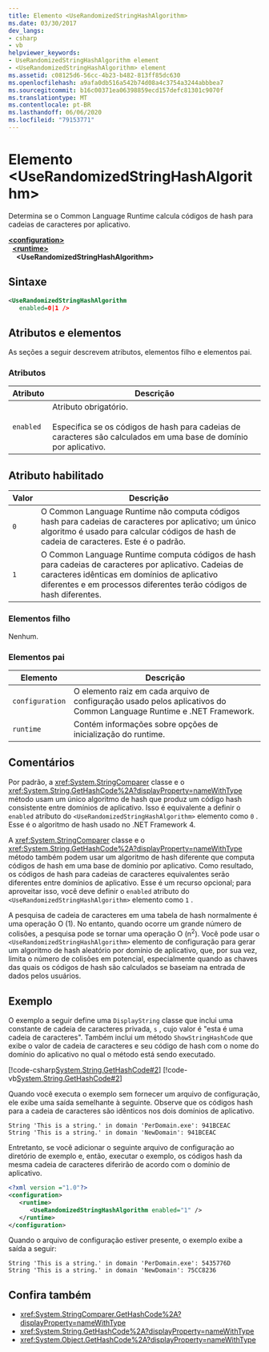 ```yaml
---
title: Elemento <UseRandomizedStringHashAlgorithm>
ms.date: 03/30/2017
dev_langs:
- csharp
- vb
helpviewer_keywords:
- UseRandomizedStringHashAlgorithm element
- <UseRandomizedStringHashAlgorithm> element
ms.assetid: c08125d6-56cc-4b23-b482-813ff85dc630
ms.openlocfilehash: a9afa0db516a542b74d08a4c3754a3244abbbea7
ms.sourcegitcommit: b16c00371ea06398859ecd157defc81301c9070f
ms.translationtype: MT
ms.contentlocale: pt-BR
ms.lasthandoff: 06/06/2020
ms.locfileid: "79153771"
---
```

# <a name="userandomizedstringhashalgorithm-element"></a>Elemento \<UseRandomizedStringHashAlgorithm>
Determina se o Common Language Runtime calcula códigos de hash para cadeias de caracteres por aplicativo.  
  
[**\<configuration>**](../configuration-element.md)\
&nbsp;&nbsp;[**\<runtime>**](runtime-element.md)\
&nbsp;&nbsp;&nbsp;&nbsp;**\<UseRandomizedStringHashAlgorithm>**  
  
## <a name="syntax"></a>Sintaxe  
  
```xml  
<UseRandomizedStringHashAlgorithm
   enabled=0|1 />  
```  
  
## <a name="attributes-and-elements"></a>Atributos e elementos  
 As seções a seguir descrevem atributos, elementos filho e elementos pai.  
  
### <a name="attributes"></a>Atributos  
  
|Atributo|Descrição|  
|---------------|-----------------|  
|`enabled`|Atributo obrigatório.<br /><br /> Especifica se os códigos de hash para cadeias de caracteres são calculados em uma base de domínio por aplicativo.|  
  
## <a name="enabled-attribute"></a>Atributo habilitado  
  
|Valor|Descrição|  
|-----------|-----------------|  
|`0`|O Common Language Runtime não computa códigos hash para cadeias de caracteres por aplicativo; um único algoritmo é usado para calcular códigos de hash de cadeia de caracteres. Este é o padrão.|  
|`1`|O Common Language Runtime computa códigos de hash para cadeias de caracteres por aplicativo. Cadeias de caracteres idênticas em domínios de aplicativo diferentes e em processos diferentes terão códigos de hash diferentes.|  
  
### <a name="child-elements"></a>Elementos filho  
 Nenhum.  
  
### <a name="parent-elements"></a>Elementos pai  
  
|Elemento|Descrição|  
|-------------|-----------------|  
|`configuration`|O elemento raiz em cada arquivo de configuração usado pelos aplicativos do Common Language Runtime e .NET Framework.|  
|`runtime`|Contém informações sobre opções de inicialização do runtime.|  
  
## <a name="remarks"></a>Comentários  
 Por padrão, a <xref:System.StringComparer> classe e o <xref:System.String.GetHashCode%2A?displayProperty=nameWithType> método usam um único algoritmo de hash que produz um código hash consistente entre domínios de aplicativo. Isso é equivalente a definir o `enabled` atributo do `<UseRandomizedStringHashAlgorithm>` elemento como `0` . Esse é o algoritmo de hash usado no .NET Framework 4.  
  
 A <xref:System.StringComparer> classe e o <xref:System.String.GetHashCode%2A?displayProperty=nameWithType> método também podem usar um algoritmo de hash diferente que computa códigos de hash em uma base de domínio por aplicativo. Como resultado, os códigos de hash para cadeias de caracteres equivalentes serão diferentes entre domínios de aplicativo. Esse é um recurso opcional; para aproveitar isso, você deve definir o `enabled` atributo do `<UseRandomizedStringHashAlgorithm>` elemento como `1` .  
  
 A pesquisa de cadeia de caracteres em uma tabela de hash normalmente é uma operação O (1). No entanto, quando ocorre um grande número de colisões, a pesquisa pode se tornar uma operação O (n<sup>2</sup>). Você pode usar o `<UseRandomizedStringHashAlgorithm>` elemento de configuração para gerar um algoritmo de hash aleatório por domínio de aplicativo, que, por sua vez, limita o número de colisões em potencial, especialmente quando as chaves das quais os códigos de hash são calculados se baseiam na entrada de dados pelos usuários.  
  
## <a name="example"></a>Exemplo  
 O exemplo a seguir define uma `DisplayString` classe que inclui uma constante de cadeia de caracteres privada, `s` , cujo valor é "esta é uma cadeia de caracteres". Também inclui um método `ShowStringHashCode` que exibe o valor de cadeia de caracteres e seu código de hash com o nome do domínio do aplicativo no qual o método está sendo executado.  
  
 [!code-csharp[System.String.GetHashCode#2](../../../../../samples/snippets/csharp/VS_Snippets_CLR_System/system.String.GetHashCode/CS/perdomain.cs#2)]
 [!code-vb[System.String.GetHashCode#2](../../../../../samples/snippets/visualbasic/VS_Snippets_CLR_System/system.String.GetHashCode/VB/perdomain.vb#2)]  
  
 Quando você executa o exemplo sem fornecer um arquivo de configuração, ele exibe uma saída semelhante à seguinte. Observe que os códigos hash para a cadeia de caracteres são idênticos nos dois domínios de aplicativo.  
  
```console
String 'This is a string.' in domain 'PerDomain.exe': 941BCEAC  
String 'This is a string.' in domain 'NewDomain': 941BCEAC  
```  
  
 Entretanto, se você adicionar o seguinte arquivo de configuração ao diretório de exemplo e, então, executar o exemplo, os códigos hash da mesma cadeia de caracteres diferirão de acordo com o domínio de aplicativo.  
  
```xml  
<?xml version ="1.0"?>  
<configuration>  
   <runtime>  
      <UseRandomizedStringHashAlgorithm enabled="1" />  
   </runtime>  
</configuration>  
```  
  
 Quando o arquivo de configuração estiver presente, o exemplo exibe a saída a seguir:  
  
```console
String 'This is a string.' in domain 'PerDomain.exe': 5435776D  
String 'This is a string.' in domain 'NewDomain': 75CC8236  
```  
  
## <a name="see-also"></a>Confira também

- <xref:System.StringComparer.GetHashCode%2A?displayProperty=nameWithType>
- <xref:System.String.GetHashCode%2A?displayProperty=nameWithType>
- <xref:System.Object.GetHashCode%2A?displayProperty=nameWithType>

